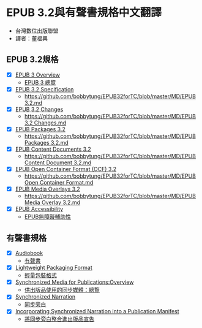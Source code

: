 # EPUB 3.2與有聲書規格中文翻譯

- 台灣數位出版聯盟
- 譯者：董福興

## EPUB 3.2規格

- [x]  [EPUB 3 Overview](https://www.w3.org/publishing/epub3/epub-overview.html)
    - [EPUB 3 總覽](https://bobbytung.github.io/EPUB32forTC/HTML/EPUB%203%20Overview.html)
- [x]  [EPUB 3.2 Specification](https://www.w3.org/publishing/epub3/epub-spec.html)
    - [https://github.com/bobbytung/EPUB32forTC/blob/master/MD/EPUB 3.2.md](https://github.com/bobbytung/EPUB32forTC/blob/master/MD/EPUB%203.2.md)
- [x]  [EPUB 3.2 Changes](https://www.w3.org/publishing/epub3/epub-changes.html)
    - [https://github.com/bobbytung/EPUB32forTC/blob/master/MD/EPUB 3.2 Changes.md](https://github.com/bobbytung/EPUB32forTC/blob/master/MD/EPUB%203.2%20Changes.md)
- [x]  [EPUB Packages 3.2](https://www.w3.org/publishing/epub3/epub-packages.html)
    - [https://github.com/bobbytung/EPUB32forTC/blob/master/MD/EPUB Packages 3.2.md](https://github.com/bobbytung/EPUB32forTC/blob/master/MD/EPUB%20Packages%203.2.md)
- [x]  [EPUB Content Documents 3.2](https://www.w3.org/publishing/epub3/epub-contentdocs.html)
    - [https://github.com/bobbytung/EPUB32forTC/blob/master/MD/EPUB Content Document 3.2.md](https://github.com/bobbytung/EPUB32forTC/blob/master/MD/EPUB%20Content%20Document%203.2.md)
- [x]  [EPUB Open Container Format (OCF) 3.2](https://www.w3.org/publishing/epub3/epub-ocf.html)
    - [https://github.com/bobbytung/EPUB32forTC/blob/master/MD/EPUB Open Container Format.md](https://github.com/bobbytung/EPUB32forTC/blob/master/MD/EPUB%20Open%20Container%20Format.md)
- [x]  [EPUB Media Overlays 3.2](https://www.w3.org/publishing/epub3/epub-mediaoverlays.html)
    - [https://github.com/bobbytung/EPUB32forTC/blob/master/MD/EPUB Media Overlay 3.2.md](https://github.com/bobbytung/EPUB32forTC/blob/master/MD/EPUB%20Media%20Overlay%203.2.md)
- [x]  [EPUB Accessibility](https://www.w3.org/Submission/epub-a11y/)
    - [EPUB無障礙輔助性](https://bobbytung.github.io/EPUB32forTC/HTML/EPUB%20Accessibility%201.0.html)

## 有聲書規格

- [x]  [Audiobook](https://www.w3.org/TR/audiobooks/)
    - [有聲書](https://bobbytung.github.io/EPUB32forTC/HTML/Audiobooks.html)
- [x]  [Lightweight Packaging Format](https://www.w3.org/TR/lpf/)
    - [輕量包裝格式](https://bobbytung.github.io/EPUB32forTC/HTML/Lightweight%20Packaging%20Format%20(LPF).html)
- [x]  [Synchronized Media for Publications:Overview](https://w3c.github.io/sync-media-pub/)
    - [供出版品使用的同步媒體：總覽](https://bobbytung.github.io/EPUB32forTC/HTML/Synchronized%20Media%20for%20Publications.html)
- [x]  [Synchronized Narration](https://w3c.github.io/sync-media-pub/synchronized-narration.html)
    - [同步旁白](https://bobbytung.github.io/EPUB32forTC/HTML/synchronized-narration.html)
- [x]  [Incorporating Synchronized Narration into a Publication Manifest](https://w3c.github.io/sync-media-pub/incorporating-synchronized-narration)
    - [將同步旁白整合進出版品宣告](https://bobbytung.github.io/EPUB32forTC/HTML/incorporating-synchronized-narration.html)
